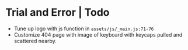 Trial and Error | Todo
===========

* Tune up logo with js function in `assets/js/_main.js:71-76`
* Customize 404 page with image of keyboard with keycaps pulled and scattered
    nearby.



